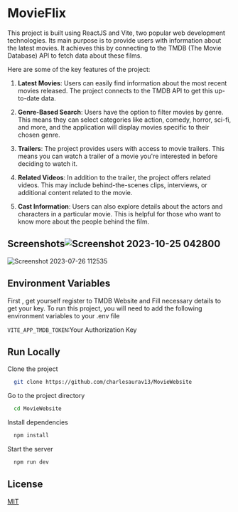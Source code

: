 
# MovieFlix

This project is built using ReactJS and Vite, two popular web development technologies. Its main purpose is to provide users with information about the latest movies. It achieves this by connecting to the TMDB (The Movie Database) API to fetch data about these films.

Here are some of the key features of the project:

1. **Latest Movies**: Users can easily find information about the most recent movies released. The project connects to the TMDB API to get this up-to-date data.

2. **Genre-Based Search**: Users have the option to filter movies by genre. This means they can select categories like action, comedy, horror, sci-fi, and more, and the application will display movies specific to their chosen genre.

3. **Trailers**: The project provides users with access to movie trailers. This means you can watch a trailer of a movie you're interested in before deciding to watch it.

4. **Related Videos**: In addition to the trailer, the project offers related videos. This may include behind-the-scenes clips, interviews, or additional content related to the movie.

5. **Cast Information**: Users can also explore details about the actors and characters in a particular movie. This is helpful for those who want to know more about the people behind the film.


## Screenshots![Screenshot 2023-10-25 042800](https://github.com/charlesaurav13/MovieWebsite/assets/81438796/27377ea2-29c0-4f5a-86e7-6ec18c340c62)


![Screenshot 2023-07-26 112535](https://github.com/charlesaurav13/MovieWebsite/assets/81438796/53feef01-e1a6-4e81-8896-7dbbf071ac8a)




## Environment Variables

First , get yourself register to TMDB Website and Fill necessary details to get your key.
To run this project, you will need to add the following environment variables to your .env file

`VITE_APP_TMDB_TOKEN`:Your Authorization Key



## Run Locally

Clone the project

```bash
  git clone https://github.com/charlesaurav13/MovieWebsite
```

Go to the project directory

```bash
  cd MovieWebsite
```

Install dependencies

```bash
  npm install
```

Start the server

```bash
  npm run dev
```


## License

[MIT](https://choosealicense.com/licenses/mit/)

